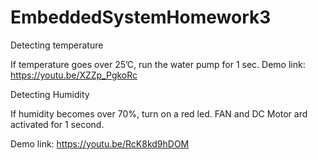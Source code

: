 # EmbeddedSystemHomework3

Detecting temperature

If temperature goes over 25’C, run the water pump for 1 sec.
Demo link: https://youtu.be/XZZp_PgkoRc



Detecting Humidity

If humidity becomes over 70%, turn on a red led.
FAN and DC Motor ard activated for 1 second.

Demo link: https://youtu.be/RcK8kd9hDOM
